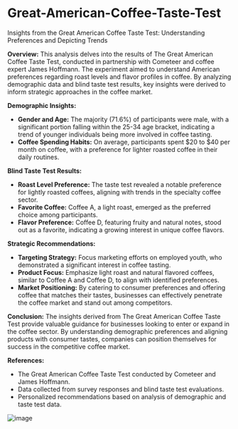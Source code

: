 # Great-American-Coffee-Taste-Test
Insights from the Great American Coffee Taste Test: Understanding Preferences and Depicting Trends


**Overview:**
This analysis delves into the results of The Great American Coffee Taste Test, conducted in partnership with Cometeer and coffee expert James Hoffmann. The experiment aimed to understand American preferences regarding roast levels and flavor profiles in coffee. By analyzing demographic data and blind taste test results, key insights were derived to inform strategic approaches in the coffee market.

**Demographic Insights:**
- **Gender and Age:** The majority (71.6%) of participants were male, with a significant portion falling within the 25-34 age bracket, indicating a trend of younger individuals being more involved in coffee tasting.
- **Coffee Spending Habits:** On average, participants spent $20 to $40 per month on coffee, with a preference for lighter roasted coffee in their daily routines.

**Blind Taste Test Results:**
- **Roast Level Preference:** The taste test revealed a notable preference for lightly roasted coffees, aligning with trends in the specialty coffee sector.
- **Favorite Coffee:** Coffee A, a light roast, emerged as the preferred choice among participants.
- **Flavor Preference:** Coffee D, featuring fruity and natural notes, stood out as a favorite, indicating a growing interest in unique coffee flavors.

**Strategic Recommendations:**
- **Targeting Strategy:** Focus marketing efforts on employed youth, who demonstrated a significant interest in coffee tasting.
- **Product Focus:** Emphasize light roast and natural flavored coffees, similar to Coffee A and Coffee D, to align with identified preferences.
- **Market Positioning:** By catering to consumer preferences and offering coffee that matches their tastes, businesses can effectively penetrate the coffee market and stand out among competitors.

**Conclusion:**
The insights derived from The Great American Coffee Taste Test provide valuable guidance for businesses looking to enter or expand in the coffee sector. By understanding demographic preferences and aligning products with consumer tastes, companies can position themselves for success in the competitive coffee market.

**References:**
- The Great American Coffee Taste Test conducted by Cometeer and James Hoffmann.
- Data collected from survey responses and blind taste test evaluations.
- Personalized recommendations based on analysis of demographic and taste test data.


![image](https://github.com/shreyaguru-1/Great-American-Coffee-Taste-Test/assets/166087435/11301f91-1336-48e9-89b1-da551a36e480)

